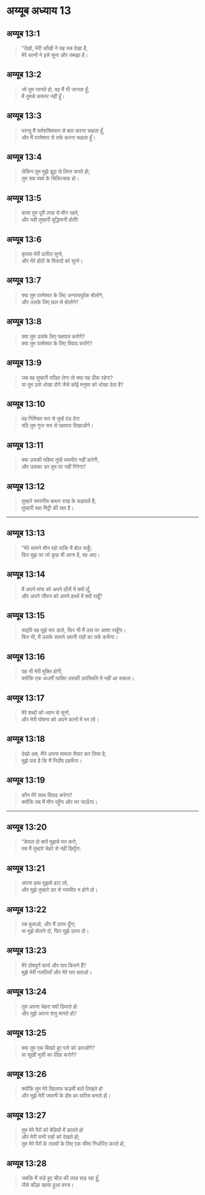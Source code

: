 # अय्यूब अध्याय 13

## अय्यूब 13:1

> "देखो, मेरी आँखों ने यह सब देखा है,  
> मेरे कानों ने इसे सुना और समझा है।

## अय्यूब 13:2

> जो तुम जानते हो, वह मैं भी जानता हूँ;  
> मैं तुमसे कमतर नहीं हूँ।

## अय्यूब 13:3

> परन्तु मैं सर्वशक्तिमान से बात करना चाहता हूँ,  
> और मैं परमेश्वर से तर्क करना चाहता हूँ।

## अय्यूब 13:4

> लेकिन तुम मुझे झूठ से लिप्त करते हो;  
> तुम सब व्यर्थ के चिकित्सक हो।

## अय्यूब 13:5

> काश तुम पूरी तरह से मौन रहते,  
> और यही तुम्हारी बुद्धिमानी होती!

## अय्यूब 13:6

> कृपया मेरी दलील सुनो,  
> और मेरे होंठों के विवादों को सुनो।

## अय्यूब 13:7

> क्या तुम परमेश्वर के लिए अन्यायपूर्वक बोलोगे,  
> और उसके लिए छल से बोलोगे?

## अय्यूब 13:8

> क्या तुम उसके लिए पक्षपात करोगे?  
> क्या तुम परमेश्वर के लिए विवाद करोगे?

## अय्यूब 13:9

> जब वह तुम्हारी परीक्षा लेगा तो क्या यह ठीक रहेगा?  
> या तुम उसे धोखा दोगे जैसे कोई मनुष्य को धोखा देता है?

## अय्यूब 13:10

> वह निश्चित रूप से तुम्हें दंड देगा  
> यदि तुम गुप्त रूप से पक्षपात दिखाओगे।

## अय्यूब 13:11

> क्या उसकी महिमा तुम्हें भयभीत नहीं करेगी,  
> और उसका डर तुम पर नहीं गिरेगा?

## अय्यूब 13:12

> तुम्हारे स्मरणीय कथन राख के कहावतें हैं;  
> तुम्हारी रक्षा मिट्टी की रक्षा है।

---

## अय्यूब 13:13

> "मेरे सामने मौन रहो ताकि मैं बोल सकूँ;  
> फिर मुझ पर जो कुछ भी आना है, वह आए।

## अय्यूब 13:14

> मैं अपने मांस को अपने दाँतों में क्यों लूँ,  
> और अपने जीवन को अपने हाथों में क्यों रखूँ?

## अय्यूब 13:15

> यद्यपि वह मुझे मार डाले, फिर भी मैं उस पर आशा रखूँगा।  
> फिर भी, मैं उसके सामने अपनी राहों का तर्क करूँगा।

## अय्यूब 13:16

> यह भी मेरी मुक्ति होगी,  
> क्योंकि एक अधर्मी व्यक्ति उसकी उपस्थिति में नहीं आ सकता।

## अय्यूब 13:17

> मेरे शब्दों को ध्यान से सुनो,  
> और मेरी घोषणा को अपने कानों में भर लो।

## अय्यूब 13:18

> देखो अब, मैंने अपना मामला तैयार कर लिया है;  
> मुझे पता है कि मैं निर्दोष ठहरूँगा।

## अय्यूब 13:19

> कौन मेरे साथ विवाद करेगा?  
> क्योंकि तब मैं मौन रहूँगा और मर जाऊँगा।

---

## अय्यूब 13:20

> "केवल दो बातें मुझसे मत करो,  
> तब मैं तुम्हारे चेहरे से नहीं छिपूँगा:

## अय्यूब 13:21

> अपना हाथ मुझसे हटा लो,  
> और मुझे तुम्हारे डर से भयभीत न होने दो।

## अय्यूब 13:22

> तब बुलाओ, और मैं उत्तर दूँगा;  
> या मुझे बोलने दो, फिर मुझे उत्तर दो।

## अय्यूब 13:23

> मेरे दोषपूर्ण कार्य और पाप कितने हैं?  
> मुझे मेरी गलतियाँ और मेरे पाप बताओ।

## अय्यूब 13:24

> तुम अपना चेहरा क्यों छिपाते हो  
> और मुझे अपना शत्रु मानते हो?

## अय्यूब 13:25

> क्या तुम एक बिखरे हुए पत्ते को डराओगे?  
> या सूखी भूसी का पीछा करोगे?

## अय्यूब 13:26

> क्योंकि तुम मेरे खिलाफ कड़वी बातें लिखते हो  
> और मुझे मेरी जवानी के दोष का वारिस बनाते हो।

## अय्यूब 13:27

> तुम मेरे पैरों को बेड़ियों में डालते हो  
> और मेरी सभी राहों को देखते हो;  
> तुम मेरे पैरों के तलवों के लिए एक सीमा निर्धारित करते हो,

## अय्यूब 13:28

> जबकि मैं सड़े हुए चीज़ की तरह सड़ रहा हूँ,  
> जैसे कीड़ा खाया हुआ वस्त्र।
